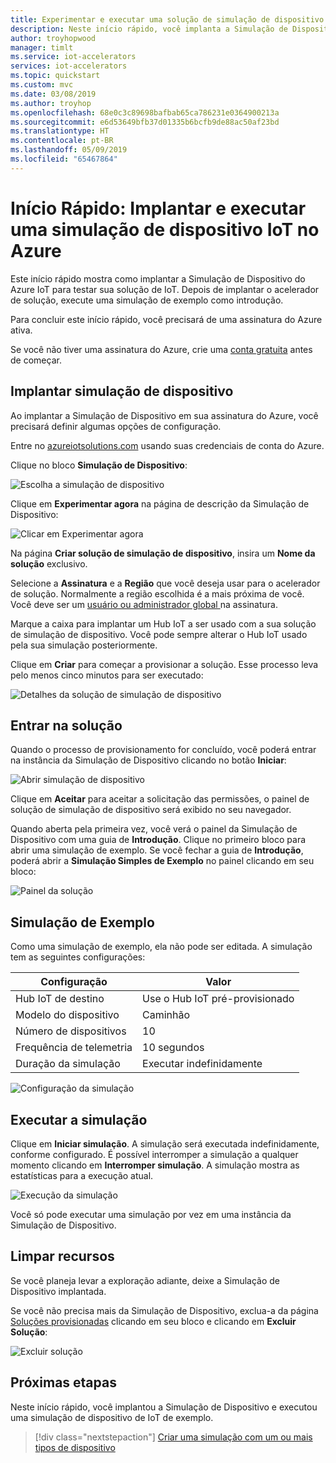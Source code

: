 ```yaml
---
title: Experimentar e executar uma solução de simulação de dispositivo – Azure | Microsoft Docs
description: Neste início rápido, você implanta a Simulação de Dispositivo do Azure IoT e executa uma simulação
author: troyhopwood
manager: timlt
ms.service: iot-accelerators
services: iot-accelerators
ms.topic: quickstart
ms.custom: mvc
ms.date: 03/08/2019
ms.author: troyhop
ms.openlocfilehash: 68e0c3c89698bafbab65ca786231e0364900213a
ms.sourcegitcommit: e6d53649bfb37d01335b6bcfb9de88ac50af23bd
ms.translationtype: HT
ms.contentlocale: pt-BR
ms.lasthandoff: 05/09/2019
ms.locfileid: "65467864"
---
```

# <a name="quickstart-deploy-and-run-an-iot-device-simulation-in-azure"></a>Início Rápido: Implantar e executar uma simulação de dispositivo IoT no Azure

Este início rápido mostra como implantar a Simulação de Dispositivo do Azure IoT para testar sua solução de IoT. Depois de implantar o acelerador de solução, execute uma simulação de exemplo como introdução.

Para concluir este início rápido, você precisará de uma assinatura do Azure ativa.

Se você não tiver uma assinatura do Azure, crie uma [conta gratuita](https://azure.microsoft.com/free/?WT.mc_id=A261C142F) antes de começar.

## <a name="deploy-device-simulation"></a>Implantar simulação de dispositivo

Ao implantar a Simulação de Dispositivo em sua assinatura do Azure, você precisará definir algumas opções de configuração.

Entre no [azureiotsolutions.com](https://www.azureiotsolutions.com/Accelerators) usando suas credenciais de conta do Azure.

Clique no bloco **Simulação de Dispositivo**:

![Escolha a simulação de dispositivo](./media/quickstart-device-simulation-deploy/devicesimulation.png)

Clique em **Experimentar agora** na página de descrição da Simulação de Dispositivo:

![Clicar em Experimentar agora](./media/quickstart-device-simulation-deploy/devicesimulationpdp1.png)

Na página **Criar solução de simulação de dispositivo**, insira um **Nome da solução** exclusivo.

Selecione a **Assinatura** e a **Região** que você deseja usar para o acelerador de solução. Normalmente a região escolhida é a mais próxima de você. Você deve ser um [usuário ou administrador global ](iot-accelerators-permissions.md) na assinatura.

Marque a caixa para implantar um Hub IoT a ser usado com a sua solução de simulação de dispositivo. Você pode sempre alterar o Hub IoT usado pela sua simulação posteriormente.

Clique em **Criar** para começar a provisionar a solução. Esse processo leva pelo menos cinco minutos para ser executado:

![Detalhes da solução de simulação de dispositivo](./media/quickstart-device-simulation-deploy/createform.png)

## <a name="sign-in-to-the-solution"></a>Entrar na solução

Quando o processo de provisionamento for concluído, você poderá entrar na instância da Simulação de Dispositivo clicando no botão **Iniciar**:

![Abrir simulação de dispositivo](./media/quickstart-device-simulation-deploy/choosenew.png)

Clique em **Aceitar** para aceitar a solicitação das permissões, o painel de solução de simulação de dispositivo será exibido no seu navegador.

Quando aberta pela primeira vez, você verá o painel da Simulação de Dispositivo com uma guia de **Introdução**. Clique no primeiro bloco para abrir uma simulação de exemplo. Se você fechar a guia de **Introdução**, poderá abrir a **Simulação Simples de Exemplo** no painel clicando em seu bloco:

![Painel da solução](./media/quickstart-device-simulation-deploy/gettingstarted1.png)

## <a name="sample-simulation"></a>Simulação de Exemplo

Como uma simulação de exemplo, ela não pode ser editada. A simulação tem as seguintes configurações:

| Configuração             | Valor                       |
| ------------------- | --------------------------- |
| Hub IoT de destino      | Use o Hub IoT pré-provisionado |
| Modelo do dispositivo        | Caminhão                       |
| Número de dispositivos   | 10                          |
| Frequência de telemetria | 10 segundos                  |
| Duração da simulação | Executar indefinidamente            |

![Configuração da simulação](./media/quickstart-device-simulation-deploy/samplesimulation1.png)

## <a name="run-the-simulation"></a>Executar a simulação

Clique em **Iniciar simulação**. A simulação será executada indefinidamente, conforme configurado. É possível interromper a simulação a qualquer momento clicando em **Interromper simulação**. A simulação mostra as estatísticas para a execução atual.

![Execução da simulação](./media/quickstart-device-simulation-deploy/runningsimulation.png)

Você só pode executar uma simulação por vez em uma instância da Simulação de Dispositivo.

## <a name="clean-up-resources"></a>Limpar recursos

Se você planeja levar a exploração adiante, deixe a Simulação de Dispositivo implantada.

Se você não precisa mais da Simulação de Dispositivo, exclua-a da página [Soluções provisionadas](https://www.azureiotsolutions.com/Accelerators#dashboard) clicando em seu bloco e clicando em **Excluir Solução**:

![Excluir solução](media/quickstart-device-simulation-deploy/deletesolution.png)

## <a name="next-steps"></a>Próximas etapas

Neste início rápido, você implantou a Simulação de Dispositivo e executou uma simulação de dispositivo de IoT de exemplo.

> [!div class="nextstepaction"]
> [Criar uma simulação com um ou mais tipos de dispositivo](iot-accelerators-device-simulation-create-simulation.md)